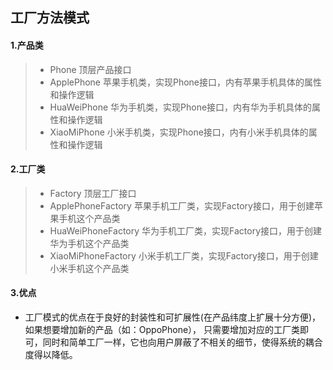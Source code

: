 ## 工厂方法模式

#### 1.产品类
> - Phone 顶层产品接口
> - ApplePhone 苹果手机类，实现Phone接口，内有苹果手机具体的属性和操作逻辑
> - HuaWeiPhone 华为手机类，实现Phone接口，内有华为手机具体的属性和操作逻辑
> - XiaoMiPhone 小米手机类，实现Phone接口，内有小米手机具体的属性和操作逻辑
#### 2.工厂类
> - Factory 顶层工厂接口
> - ApplePhoneFactory 苹果手机工厂类，实现Factory接口，用于创建苹果手机这个产品类
> - HuaWeiPhoneFactory 华为手机工厂类，实现Factory接口，用于创建华为手机这个产品类
> - XiaoMiPhoneFactory 小米手机工厂类，实现Factory接口，用于创建小米手机这个产品类
#### 3.优点
- 工厂模式的优点在于良好的封装性和可扩展性(在产品纬度上扩展十分方便)，如果想要增加新的产品（如：OppoPhone），
只需要增加对应的工厂类即可，同时和简单工厂一样，它也向用户屏蔽了不相关的细节，使得系统的耦合度得以降低。

